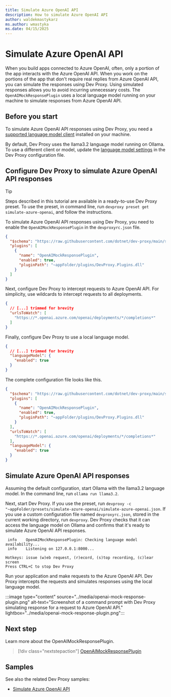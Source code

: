```yaml
---
title: Simulate Azure OpenAI API
description: How to simulate Azure OpenAI API
author: waldekmastykarz
ms.author: wmastyka
ms.date: 04/15/2025
---
```


# Simulate Azure OpenAI API

When you build apps connected to Azure OpenAI, often, only a portion of the app interacts with the Azure OpenAI API. When you work on the portions of the app that don't require real replies from Azure OpenAI API, you can simulate the responses using Dev Proxy. Using simulated responses allows you to avoid incurring unnecessary costs. The `OpenAIMockResponsePlugin` uses a local language model running on your machine to simulate responses from Azure OpenAI API.

## Before you start

To simulate Azure OpenAI API responses using Dev Proxy, you need a [supported language model client](./use-language-model.md) installed on your machine.

By default, Dev Proxy uses the llama3.2 language model running on Ollama. To use a different client or model, update the [language model settings](./use-language-model.md) in the Dev Proxy configuration file.

## Configure Dev Proxy to simulate Azure OpenAI API responses

> [!TIP]
> Steps described in this tutorial are available in a ready-to-use Dev Proxy preset. To use the preset, in command line, run `devproxy preset get simulate-azure-openai`, and follow the instructions.

To simulate Azure OpenAI API responses using Dev Proxy, you need to enable the `OpenAIMockResponsePlugin` in the `devproxyrc.json` file.

```json
{
  "$schema": "https://raw.githubusercontent.com/dotnet/dev-proxy/main/schemas/v0.29.2/rc.schema.json",
  "plugins": [
    {
      "name": "OpenAIMockResponsePlugin",
      "enabled": true,
      "pluginPath": "~appFolder/plugins/DevProxy.Plugins.dll"
    }
  ]
}
```

Next, configure Dev Proxy to intercept requests to Azure OpenAI API. For simplicity, use wildcards to intercept requests to all deployments.

```json
{
  // [...] trimmed for brevity
  "urlsToWatch": [
    "https://*.openai.azure.com/openai/deployments/*/completions*"
  ]
}
```

Finally, configure Dev Proxy to use a local language model.

```json
{
  // [...] trimmed for brevity
  "languageModel": {
    "enabled": true
  }
}
```

The complete configuration file looks like this.

```json
{
  "$schema": "https://raw.githubusercontent.com/dotnet/dev-proxy/main/schemas/v0.29.2/rc.schema.json",
  "plugins": [
    {
      "name": "OpenAIMockResponsePlugin",
      "enabled": true,
      "pluginPath": "~appFolder/plugins/DevProxy.Plugins.dll"
    }
  ],
  "urlsToWatch": [
    "https://*.openai.azure.com/openai/deployments/*/completions*"
  ],
  "languageModel": {
    "enabled": true
  }
}
```

## Simulate Azure OpenAI API responses

Assuming the default configuration, start Ollama with the llama3.2 language model. In the command line, run `ollama run llama3.2`.

Next, start Dev Proxy. If you use the preset, run `devproxy -c "~appFolder/presets/simulate-azure-openai/simulate-azure-openai.json`. If you use a custom configuration file named `devproxyrc.json`, stored in the current working directory, run `devproxy`. Dev Proxy checks that it can access the language model on Ollama and confirms that it's ready to simulate Azure OpenAI API responses.

```text
 info    OpenAIMockResponsePlugin: Checking language model availability...
 info    Listening on 127.0.0.1:8000...

Hotkeys: issue (w)eb request, (r)ecord, (s)top recording, (c)lear screen
Press CTRL+C to stop Dev Proxy
```

Run your application and make requests to the Azure OpenAI API. Dev Proxy intercepts the requests and simulates responses using the local language model.

:::image type="content" source="../media/openai-mock-response-plugin.png" alt-text="Screenshot of a command prompt with Dev Proxy simulating response for a request to Azure OpenAI API." lightbox="../media/openai-mock-response-plugin.png":::

## Next step

Learn more about the OpenAIMockResponsePlugin.

> [!div class="nextstepaction"]
> [OpenAIMockResponsePlugin](../technical-reference/openaimockresponseplugin.md)

## Samples

See also the related Dev Proxy samples:

- [Simulate Azure OpenAI API](https://adoption.microsoft.com/sample-solution-gallery/sample/pnp-devproxy-simulate-azure-openai/)
